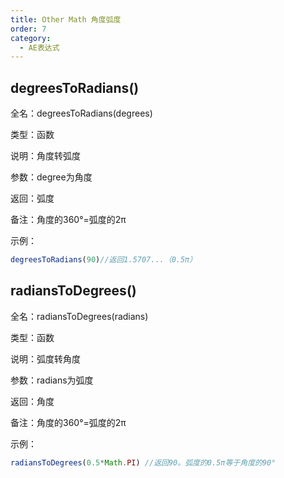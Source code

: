 ```yaml
---
title: Other Math 角度弧度
order: 7
category:
  - AE表达式
---
```

## degreesToRadians()

全名：degreesToRadians(degrees)

类型：函数

说明：角度转弧度

参数：degree为角度

返回：弧度

备注：角度的360°=弧度的2π

示例：

```javascript
degreesToRadians(90)//返回1.5707...（0.5π）
```

## radiansToDegrees()

全名：radiansToDegrees(radians)

类型：函数

说明：弧度转角度

参数：radians为弧度

返回：角度

备注：角度的360°=弧度的2π

示例：

```javascript
radiansToDegrees(0.5*Math.PI) //返回90。弧度的0.5π等于角度的90°
```

